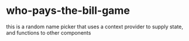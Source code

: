 # who-pays-the-bill-game
this is a random name picker that uses a context provider to supply state, and functions to other components
